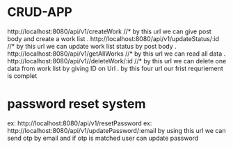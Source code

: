 # CRUD-APP

http://localhost:8080/api/v1/createWork //* by this url we can give post body and create a work list .
http://localhost:8080/api/v1/updateStatus/:id  //* by this url we can update work list status by post body . 
http://localhost:8080/api/v1/getAllWorks //* by this url we can read all data . 
http://localhost:8080/api/v1//deleteWork/:id  //* by this url we can delete one data from work list by giving ID on Url .
by this four url our frist requriement is complet 

# password reset system 
ex: http://localhost:8080/api/v1/resetPassword
ex: http://localhost:8080/api/v1/updatePassword/:email 
by using this url we can send otp by email and if otp is matched user can update password 
